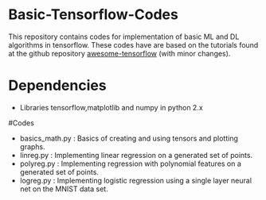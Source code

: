 # Basic-Tensorflow-Codes
This repository contains codes for implementation of basic ML and DL algorithms in tensorflow. These codes have are based on the tutorials found at the github repository [awesome-tensorflow](https://github.com/jtoy/awesome-tensorflow) (with minor changes).

# Dependencies
* Libraries tensorflow,matplotlib and numpy in python 2.x 

#Codes
* basics_math.py : Basics of creating and using tensors and plotting graphs.
* linreg.py : Implementing linear regression on a generated set of points.
* polyreg.py : Implementing regression with polynomial features on a generated set of points.
* logreg.py : Implementing logistic regression using a single layer neural net on the MNIST data set.